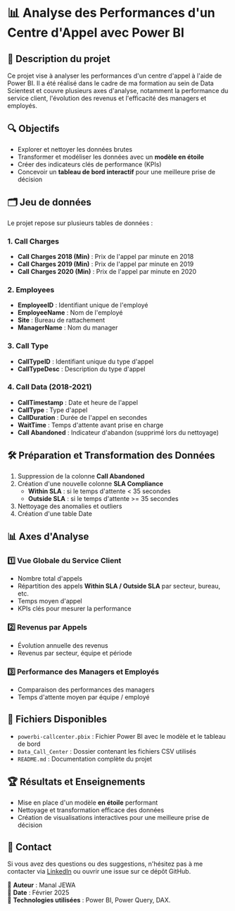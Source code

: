 # 📊 Analyse des Performances d'un Centre d'Appel avec Power BI

## 📌 Description du projet
Ce projet vise à analyser les performances d'un centre d'appel à l'aide de Power BI. Il a été réalisé dans le cadre de ma formation au sein de Data Scientest et couvre plusieurs axes d'analyse, notamment la performance du service client, l'évolution des revenus et l'efficacité des managers et employés.

## 🔍 Objectifs
- Explorer et nettoyer les données brutes
- Transformer et modéliser les données avec un **modèle en étoile**
- Créer des indicateurs clés de performance (KPIs)
- Concevoir un **tableau de bord interactif** pour une meilleure prise de décision

## 🗂 Jeu de données
Le projet repose sur plusieurs tables de données :

### **1. Call Charges**  
- **Call Charges 2018 (Min)** : Prix de l'appel par minute en 2018
- **Call Charges 2019 (Min)** : Prix de l'appel par minute en 2019
- **Call Charges 2020 (Min)** : Prix de l'appel par minute en 2020

### **2. Employees**  
- **EmployeeID** : Identifiant unique de l'employé
- **EmployeeName** : Nom de l'employé
- **Site** : Bureau de rattachement
- **ManagerName** : Nom du manager

### **3. Call Type**  
- **CallTypeID** : Identifiant unique du type d'appel
- **CallTypeDesc** : Description du type d'appel

### **4. Call Data (2018-2021)**  
- **CallTimestamp** : Date et heure de l'appel
- **CallType** : Type d'appel
- **CallDuration** : Durée de l'appel en secondes
- **WaitTime** : Temps d'attente avant prise en charge
- **Call Abandoned** : Indicateur d'abandon (supprimé lors du nettoyage)

## 🛠 Préparation et Transformation des Données
1. Suppression de la colonne **Call Abandoned**
2. Création d'une nouvelle colonne **SLA Compliance**
   - **Within SLA** : si le temps d'attente < 35 secondes
   - **Outside SLA** : si le temps d'attente >= 35 secondes
3. Nettoyage des anomalies et outliers
4. Création d'une table Date

## 📊 Axes d'Analyse

### 1️⃣ **Vue Globale du Service Client**
- Nombre total d'appels
- Répartition des appels **Within SLA / Outside SLA** par secteur, bureau, etc.
- Temps moyen d'appel
- KPIs clés pour mesurer la performance

### 2️⃣ **Revenus par Appels**
- Évolution annuelle des revenus
- Revenus par secteur, équipe et période

### 3️⃣ **Performance des Managers et Employés**
- Comparaison des performances des managers
- Temps d'attente moyen par équipe / employé

## 📎 Fichiers Disponibles
- `powerbi-callcenter.pbix` : Fichier Power BI avec le modèle et le tableau de bord
- `Data_Call_Center` : Dossier contenant les fichiers CSV utilisés
- `README.md` : Documentation complète du projet

## 🏆 Résultats et Enseignements
- Mise en place d'un modèle **en étoile** performant
- Nettoyage et transformation efficace des données
- Création de visualisations interactives pour une meilleure prise de décision

## 📢 Contact
Si vous avez des questions ou des suggestions, n'hésitez pas à me contacter via [LinkedIn](https://www.linkedin.com/in/manaljewa/) ou ouvrir une issue sur ce dépôt GitHub.

📌 **Auteur** : Manal JEWA  
📅 **Date** : Février 2025  
💼 **Technologies utilisées** : Power BI, Power Query, DAX.

